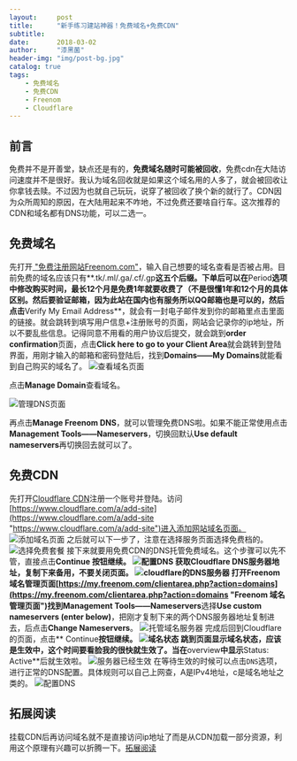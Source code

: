 ```yaml
---
layout:     post
title:      "新手练习建站神器！免费域名+免费CDN"
subtitle:   
date:       2018-03-02
author:     "漆黑菌"
header-img: "img/post-bg.jpg"
catalog: true
tags:
    - 免费域名
    - 免费CDN
    - Freenom
    - Cloudflare
---
```


## 前言
免费并不是开善堂，缺点还是有的，**免费域名随时可能被回收**，免费cdn在大陆访问速度并不是很好。我认为域名回收就是如果这个域名用的人多了，就会被回收让你拿钱去赎。不过因为也就自己玩玩，说穿了被回收了换个新的就行了。CDN因为众所周知的原因，在大陆用起来不咋地，不过免费还要啥自行车。这次推荐的CDN和域名都有DNS功能，可以二选一。


## 免费域名
先打开[ "免费注册网站Freenom.com"](http://www.freenom.com)，输入自己想要的域名查看是否被占用。目前免费的域名应该只有**.tk/.ml/.ga/.cf/.gp**这五个后缀。下单后可以在**Period**选项中修改购买时间，最长12个月是免费1年就要收费了（不是很懂1年和12个月的具体区别。然后要验证邮箱，因为此站在国内也有服务所以QQ邮箱也是可以的，然后点击**Verify My Email Address**，就会有一封电子邮件发到你的邮箱里点击里面的链接。就会跳转到填写用户信息+注册账号的页面，网站会记录你的ip地址，所以不要乱些信息。记得同意不用看的用户协议后提交，就会跳到**order confirmation**页面，点击**Click here to go to your Client Area**就会跳转到登陆界面，用刚才输入的邮箱和密码登陆后，找到**Domains——My Domains**就能看到自己购买的域名了。
![查看域名页面](https://cl.ly/2N2T1J3b0m2T/download/Image%202018-03-02%20at%2010.00.40%20PM.png)

点击**Manage Domain**查看域名。

![管理DNS页面](https://cl.ly/123F2M131F3Z/download/Image%202018-03-02%20at%2010.05.57%20PM.png)

再点击**Manage Freenom DNS**，就可以管理免费DNS啦。如果不能正常使用点击**Management Tools——Nameservers**，切换回默认**Use default nameservers**再切换回去就可以了。

## 免费CDN
先打开[Cloudflare CDN](https://www.cloudflare.com/ "Cloudflare CDN")注册一个账号并登陆。访问[https://www.cloudflare.com/a/add-site](https://www.cloudflare.com/a/add-site "https://www.cloudflare.com/a/add-site")进入添加网站域名页面。
![添加域名页面](https://cl.ly/0g0T3Q370a2e/download/Image%202018-03-02%20at%2010.19.25%20PM.png)
之后就可以下一步了，注意在选择服务页面选择免费档的。
![选择免费套餐](https://cl.ly/1B2H3B08101B/download/Image%202018-03-02%20at%2010.21.34%20PM.png)
接下来就要用免费CDN的DNS托管免费域名。这个步骤可以先不管，直接点击**Continue **按钮继续。
![配置DNS](https://cl.ly/1V2k0T291D2R/download/Image%202018-03-02%20at%2010.42.42%20PM.png)
获取Cloudflare DNS服务器地址，复制下来备用，不要关闭页面。
![cloudflare的DNS服务器](https://cl.ly/0R2t3k3C3u17/download/Image%202018-03-02%20at%2010.43.51%20PM.png)
打开Freenom 域名管理页面[https://my.freenom.com/clientarea.php?action=domains](https://my.freenom.com/clientarea.php?action=domains "Freenom 域名管理页面")找到**Management Tools——Nameservers**选择**Use custom nameservers (enter below)**，把刚才复制下来的两个DNS服务器地址复制进去，后点击**Change Nameservers**。
![托管域名服务器](https://cl.ly/04000J2I3x3E/download/Image%202018-03-02%20at%2010.50.59%20PM.png)
完成后回到Cloudflare的页面，点击** Continue**按钮继续。
![域名状态](https://cl.ly/2k3M1V3g3m2E/download/Image%202018-03-02%20at%2010.51.50%20PM.png)
跳到页面显示域名状态，应该是生效中，这个时间要看脸我的很快就生效了。当在**overview**中显示**Status: Active**后就生效啦。
![服务器已经生效](https://cl.ly/2w2S3s0m1w3X/download/Image%202018-03-02%20at%2010.54.53%20PM.png)
在等待生效的时候可以点击`DNS`选项，进行正常的DNS配置。具体规则可以自己上网查，A是IPv4地址，c是域名地址之类的。
![配置DNS](https://cl.ly/2c3428431Q3r/download/Image%202018-03-02%20at%2010.56.50%20PM.png)

## 拓展阅读
挂载CDN后再访问域名就不是直接访问ip地址了而是从CDN加载一部分资源，利用这个原理有兴趣可以折腾一下。[拓展阅读](https://doub.ws/goflyway-jc3/ "逗比根据地")
